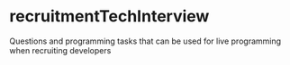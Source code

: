 recruitmentTechInterview
========================

Questions and programming tasks that can be used for live programming when recruiting developers
